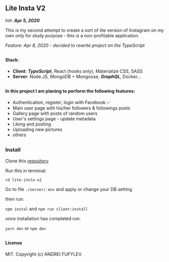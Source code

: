 ## Lite Insta V2

Init: ***Apr 5, 2020***

This is my second attempt to create a sort of lite version of Instagram on my own only for study purpose - 
this is a non-profitable application.

*Feature: Apr 8, 2020 - decided to rewrite project on the TypeScript*

##
#### Stack:
* **Client**: ***TypeScript***, React (hooks only), Materialize CSS, SASS
* **Server**: Node.JS, MongoDB + Mongoose, ***GraphQL***, Docker...

##
#### In this project I am planing to perform the following features:
* Authentication, register, login with Facebook ✅
* Main user page with his/her followers & followings posts
* Gallery page with posts of random users
* User's settings page - update metadata
* Liking and posting
* Uploading new pictures
* others

## 
### Install
Clone this [repository](https://github.com/fufylev/lite-insta-v2)

Run this in terminal:

`cd lite-insta-v2`

Go to file `./server/.env`  and apply or change your DB setting

then run:

`npm instal` and `npm run client:install`

once installation has completed run:

`yarn dev` or `npm dev`

##
#### License
 MIT. Copyright (c) ANDREI FUFYLEV.